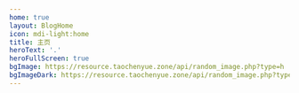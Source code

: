 ```yaml
---
home: true
layout: BlogHome
icon: mdi-light:home
title: 主页
heroText: '.'
heroFullScreen: true
bgImage: https://resource.taochenyue.zone/api/random_image.php?type=h
bgImageDark: https://resource.taochenyue.zone/api/random_image.php?type=h
---
```


